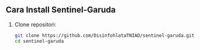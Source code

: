 ## Cara Install Sentinel-Garuda

1. Clone repositori:
   ```bash
   git clone https://github.com/DisinfohlataTNIAD/sentinel-garuda.git
   cd sentinel-garuda
